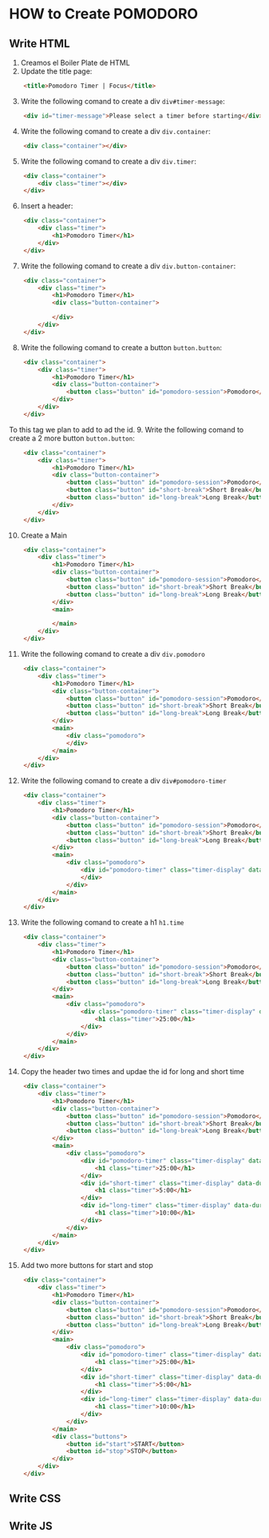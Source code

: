 # HOW to Create POMODORO

## Write HTML

1. Creamos el Boiler Plate de HTML
2. Update the title page:
```html
    <title>Pomodoro Timer | Focus</title>
```
3. Write the following comand to create a div `div#timer-message`:
```html
    <div id="timer-message">Please select a timer before starting</div>
```
4. Write the following comand to create a div `div.container`:
```html
    <div class="container"></div>
```
5. Write the following comand to create a div `div.timer`:
```html
    <div class="container">
        <div class="timer"></div>
    </div>
```
6. Insert a header:
```html
    <div class="container">
        <div class="timer">
            <h1>Pomodoro Timer</h1>
        </div>
    </div>
```  
7. Write the following comand to create a div `div.button-container`:
```html
    <div class="container">
        <div class="timer">
            <h1>Pomodoro Timer</h1>
            <div class="button-container">

            </div>
        </div>
    </div>
``` 
8. Write the following comand to create a button `button.button`:
```html
    <div class="container">
        <div class="timer">
            <h1>Pomodoro Timer</h1>
            <div class="button-container">
                <button class="button" id="pomodoro-session">Pomodoro</button>
            </div>
        </div>
    </div>
``` 
To this tag we plan to add to ad the id.
9. Write the following comand to create a 2 more button `button.button`:
```html
    <div class="container">
        <div class="timer">
            <h1>Pomodoro Timer</h1>
            <div class="button-container">
                <button class="button" id="pomodoro-session">Pomodoro</button>
                <button class="button" id="short-break">Short Break</button>
                <button class="button" id="long-break">Long Break</button>
            </div>
        </div>
    </div>
```
10. Create a Main
```html
    <div class="container">
        <div class="timer">
            <h1>Pomodoro Timer</h1>
            <div class="button-container">
                <button class="button" id="pomodoro-session">Pomodoro</button>
                <button class="button" id="short-break">Short Break</button>
                <button class="button" id="long-break">Long Break</button>
            </div>
            <main>

            </main>    
        </div>
    </div>
```
11. Write the following comand to create a div `div.pomodoro`
```html
    <div class="container">
        <div class="timer">
            <h1>Pomodoro Timer</h1>
            <div class="button-container">
                <button class="button" id="pomodoro-session">Pomodoro</button>
                <button class="button" id="short-break">Short Break</button>
                <button class="button" id="long-break">Long Break</button>
            </div>
            <main>
                <div class="pomodoro">
                </div>
            </main>    
        </div>
    </div>
``` 
12. Write the following comand to create a div `div#pomodoro-timer`
```html
    <div class="container">
        <div class="timer">
            <h1>Pomodoro Timer</h1>
            <div class="button-container">
                <button class="button" id="pomodoro-session">Pomodoro</button>
                <button class="button" id="short-break">Short Break</button>
                <button class="button" id="long-break">Long Break</button>
            </div>
            <main>
                <div class="pomodoro">
                    <div id="pomodoro-timer" class="timer-display" data-duration="25.00">
                    </div>
                </div>
            </main>    
        </div>
    </div>
``` 
13. Write the following comand to create a h1 `h1.time`
```html
    <div class="container">
        <div class="timer">
            <h1>Pomodoro Timer</h1>
            <div class="button-container">
                <button class="button" id="pomodoro-session">Pomodoro</button>
                <button class="button" id="short-break">Short Break</button>
                <button class="button" id="long-break">Long Break</button>
            </div>
            <main>
                <div class="pomodoro">
                    <div class="pomodoro-timer" class="timer-display" data-duration="25.00">
                        <h1 class="timer">25:00</h1>
                    </div>
                </div>
            </main>    
        </div>
    </div>
```
14.  Copy the header two times and updae the id for long and short time 
```html
    <div class="container">
        <div class="timer">
            <h1>Pomodoro Timer</h1>
            <div class="button-container">
                <button class="button" id="pomodoro-session">Pomodoro</button>
                <button class="button" id="short-break">Short Break</button>
                <button class="button" id="long-break">Long Break</button>
            </div>
            <main>
                <div class="pomodoro">
                    <div id="pomodoro-timer" class="timer-display" data-duration="25.00">
                        <h1 class="timer">25:00</h1>
                    </div>
                    <div id="short-timer" class="timer-display" data-duration="5.00">
                        <h1 class="timer">5:00</h1>
                    </div>
                    <div id="long-timer" class="timer-display" data-duration="10.00">
                        <h1 class="timer">10:00</h1>
                    </div>
                </div>
            </main>    
        </div>
    </div>
```
15. Add two more buttons for start and stop
```html
    <div class="container">
        <div class="timer">
            <h1>Pomodoro Timer</h1>
            <div class="button-container">
                <button class="button" id="pomodoro-session">Pomodoro</button>
                <button class="button" id="short-break">Short Break</button>
                <button class="button" id="long-break">Long Break</button>
            </div>
            <main>
                <div class="pomodoro">
                    <div id="pomodoro-timer" class="timer-display" data-duration="25.00">
                        <h1 class="timer">25:00</h1>
                    </div>
                    <div id="short-timer" class="timer-display" data-duration="5.00">
                        <h1 class="timer">5:00</h1>
                    </div>
                    <div id="long-timer" class="timer-display" data-duration="10.00">
                        <h1 class="timer">10:00</h1>
                    </div>
                </div>
            </main>
            <div class="buttons">
                <button id="start">START</button>
                <button id="stop">STOP</button>
            </div>    
        </div>
    </div>
```
## Write CSS



## Write JS
